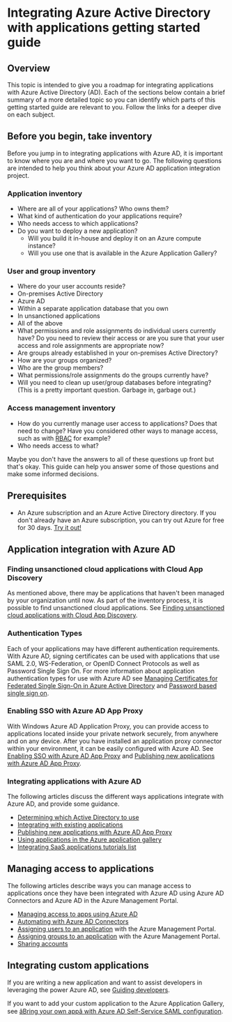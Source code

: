 <properties
   pageTitle="Integrating Azure Active Directory with applications getting started guide |  Windows Azure"
   description="This article is a getting started guide for integrating Azure Active Directory (AD) with on-premises applications, and cloud applications."
   services="active-directory"
   documentationCenter=""
   authors="ihenkel"
   manager="stevenpo"
   editor=""/>

   <tags
      ms.service="active-directory"
      ms.date="10/16/2015"/>

# Integrating Azure Active Directory with applications getting started guide
## Overview
This topic is intended to give you a roadmap for integrating applications with Azure Active Directory (AD). Each of the sections below contain a brief summary of a more detailed topic so you can identify which parts of this getting started guide are relevant to you.  Follow the links for a deeper dive on each subject.

## Before you begin, take inventory
Before you jump in to integrating applications with Azure AD, it is important to know where you are and where you want to go.  The following questions are intended to help you think about your Azure AD application integration project.

### Application inventory
- Where are all of your applications? Who owns them?
- What kind of authentication do your applications require?
- Who needs access to which applications?
- Do you want to deploy a new application?
  - Will you build it in-house and deploy it on an Azure compute instance?
  - Will you use one that is available in the Azure Application Gallery?

### User and group inventory
- Where do your user accounts reside?
 - On-premises Active Directory
 - Azure AD
 - Within a separate application database that you own
 - In unsanctioned applications
 - All of the above
- What permissions and role assignments do individual users currently have? Do you need to review their access or are you sure that your user access and role assignments are appropriate now?
- Are groups already established in your on-premises Active Directory?
 - How are your groups organized?
 - Who are the group members?
 - What permissions/role assignments do the groups currently have?
- Will you need to clean up user/group databases before integrating?  (This is a pretty important question. Garbage in, garbage out.)

### Access management inventory
- How do you currently manage user access to applications? Does that need to change?  Have you considered other ways to manage access, such as with [RBAC](/documentation/articles/role-based-access-control-configure) for example?
- Who needs access to what?

Maybe you don't have the answers to all of these questions up front but that's okay.  This guide can help you answer some of those questions and make some informed decisions.

## Prerequisites
- An Azure subscription and an Azure Active Directory directory.  If you don't already have an Azure subscription, you can try out Azure for free for 30 days. [Try it out!](https://azure.microsoft.com/trial/get-started-active-directory/)

## Application integration with Azure AD
### Finding unsanctioned cloud applications with Cloud App Discovery
As mentioned above, there may be applications that haven't been managed by your organization until now.  As part of the inventory process, it is possible to find unsanctioned cloud applications. See
[Finding unsanctioned cloud applications with Cloud App Discovery](/documentation/articles/active-directory-cloudappdiscovery-whatis).

### Authentication Types
Each of your applications may have different authentication requirements. With Azure AD, signing certificates can be used with applications that use SAML 2.0, WS-Federation, or OpenID Connect Protocols as well as Password Single Sign On. For more information about application authentication types for use with Azure AD see [Managing Certificates for Federated Single Sign-On in Azure Active Directory](/documentation/articles/active-directory-sso-certs) and [Password based single sign on](/documentation/articles/active-directory-appssoaccess-whatis).

### Enabling SSO with Azure AD App Proxy
With Windows Azure AD Application Proxy, you can provide access to applications located inside your private network securely, from anywhere and on any device. After you have installed an application proxy connector within your environment, it can be easily configured with Azure AD. See [Enabling SSO with Azure AD App Proxy](/documentation/articles/active-directory-appssoaccess-enable-hybrid-access) and [Publishing new applications with Azure AD App Proxy](/documentation/articles/active-directory-application-proxy-configure).

### Integrating applications with Azure AD
The following articles discuss the different ways applications integrate with Azure AD, and provide some guidance.

- [Determining which Active Directory to use](/documentation/articles/active-directory-administer)
- [Integrating with existing applications](/documentation/articles/active-directory-sso-integrate-existing-apps)
- [Publishing new applications with Azure AD App Proxy](/documentation/articles/active-directory-application-proxy-configure)
- [Using applications in the Azure application gallery](/documentation/articles/active-directory-appssoaccess-whatis#get-started-with-the-azure-ad-application-gallery.md)
- [Integrating SaaS applications tutorials list](/documentation/articles/active-directory-saas-tutorial-list)

## Managing access to applications
The following articles describe ways you can manage access to applications once they have been integrated with Azure AD using Azure AD Connectors and Azure AD in the Azure Management Portal.

- [Managing access to apps using Azure AD](/documentation/articles/active-directory-managing-access-to-apps)
- [Automating with Azure AD Connectors](/documentation/articles/active-directory-saas-app-provisioning)
- [Assigning users to an application](/documentation/articles/active-directory-applications-guiding-developers-assigning-users) with the Azure Management Portal.
- [Assigning groups to an application](/documentation/articles/active-directory-applications-guiding-developers-assigning-groups) with the Azure Management Portal.
- [Sharing accounts](/documentation/articles/active-directory-sharing-accounts)

## Integrating custom applications
If you are writing a new application and want to assist developers in leveraging the power Azure AD, see [Guiding developers](/documentation/articles/active-directory-applications-guiding-developers-for-lob-applications).

If you want to add your custom application to the Azure Application Gallery, see [âBring your own appâ with Azure AD Self-Service SAML configuration](http://blogs.technet.com/b/ad/archive/2015/06/17/bring-your-own-app-with-azure-ad-self-service-saml-configuration-gt-now-in-preview.aspx).
